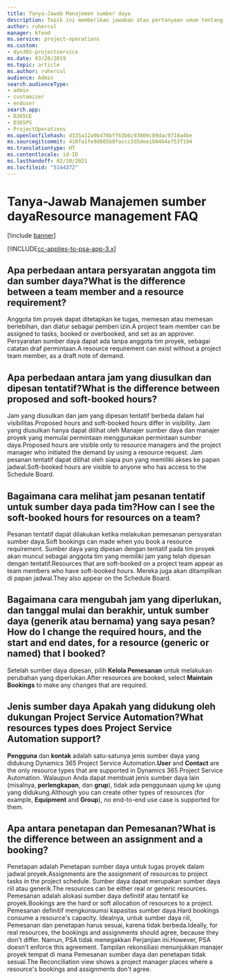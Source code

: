 ```yaml
---
title: Tanya-Jawab Manajemen sumber daya
description: Topik ini memberikan jawaban atas pertanyaan umum tentang manajemen sumber daya.
author: ruhercul
manager: kfend
ms.service: project-operations
ms.custom:
- dyn365-projectservice
ms.date: 03/28/2019
ms.topic: article
ms.author: ruhercul
audience: Admin
search.audienceType:
- admin
- customizer
- enduser
search.app:
- D365CE
- D365PS
- ProjectOperations
ms.openlocfilehash: d335a12a9b478bff63b6c93809c89dac9718a4be
ms.sourcegitcommit: 418fa1fe9d605b8faccc2d5dee1b04b4e753f194
ms.translationtype: HT
ms.contentlocale: id-ID
ms.lasthandoff: 02/10/2021
ms.locfileid: "5144372"
---
```

# <a name="resource-management-faq"></a><span data-ttu-id="8e315-103">Tanya-Jawab Manajemen sumber daya</span><span class="sxs-lookup"><span data-stu-id="8e315-103">Resource management FAQ</span></span>

[!include [banner](../includes/psa-now-project-operations.md)]

[!INCLUDE[cc-applies-to-psa-app-3.x](../includes/cc-applies-to-psa-app-3x.md)]

## <a name="what-is-the-difference-between-a-team-member-and-a-resource-requirement"></a><span data-ttu-id="8e315-104">Apa perbedaan antara persyaratan anggota tim dan sumber daya?</span><span class="sxs-lookup"><span data-stu-id="8e315-104">What is the difference between a team member and a resource requirement?</span></span>

<span data-ttu-id="8e315-105">Anggota tim proyek dapat ditetapkan ke tugas, memesan atau memesan berlebihan, dan diatur sebagai pemberi izin.</span><span class="sxs-lookup"><span data-stu-id="8e315-105">A project team member can be assigned to tasks, booked or overbooked, and set as an approver.</span></span> <span data-ttu-id="8e315-106">Persyaratan sumber daya dapat ada tanpa anggota tim proyek, sebagai catatan draf permintaan.</span><span class="sxs-lookup"><span data-stu-id="8e315-106">A resource requirement can exist without a project team member, as a draft note of demand.</span></span> 

## <a name="what-is-the-difference-between-proposed-and-soft-booked-hours"></a><span data-ttu-id="8e315-107">Apa perbedaan antara jam yang diusulkan dan dipesan tentatif?</span><span class="sxs-lookup"><span data-stu-id="8e315-107">What is the difference between proposed and soft-booked hours?</span></span>

<span data-ttu-id="8e315-108">Jam yang diusulkan dan jam yang dipesan tentatif berbeda dalam hal visibilitas.</span><span class="sxs-lookup"><span data-stu-id="8e315-108">Proposed hours and soft-booked hours differ in visibility.</span></span> <span data-ttu-id="8e315-109">Jam yang diusulkan hanya dapat dilihat oleh Manajer sumber daya dan manajer proyek yang memulai permintaan menggunakan permintaan sumber daya.</span><span class="sxs-lookup"><span data-stu-id="8e315-109">Proposed hours are visible only to resource managers and the project manager who initiated the demand by using a resource request.</span></span> <span data-ttu-id="8e315-110">Jam pesanan tentatif dapat dilihat oleh siapa pun yang memiliki akses ke papan jadwal.</span><span class="sxs-lookup"><span data-stu-id="8e315-110">Soft-booked hours are visible to anyone who has access to the Schedule Board.</span></span>

## <a name="how-can-i-see-the-soft-booked-hours-for-resources-on-a-team"></a><span data-ttu-id="8e315-111">Bagaimana cara melihat jam pesanan tentatif untuk sumber daya pada tim?</span><span class="sxs-lookup"><span data-stu-id="8e315-111">How can I see the soft-booked hours for resources on a team?</span></span>

<span data-ttu-id="8e315-112">Pesanan tentatif dapat dilakukan ketika melakukan pemesanan persyaratan sumber daya.</span><span class="sxs-lookup"><span data-stu-id="8e315-112">Soft bookings can made when you book a resource requirement.</span></span> <span data-ttu-id="8e315-113">Sumber daya yang dipesan dengan tentatif pada tim proyek akan muncul sebagai anggota tim yang memiliki jam yang telah dipesan dengan tentatif.</span><span class="sxs-lookup"><span data-stu-id="8e315-113">Resources that are soft-booked on a project team appear as team members who have soft-booked hours.</span></span> <span data-ttu-id="8e315-114">Mereka juga akan ditampilkan di papan jadwal.</span><span class="sxs-lookup"><span data-stu-id="8e315-114">They also appear on the Schedule Board.</span></span>

## <a name="how-do-i-change-the-required-hours-and-the-start-and-end-dates-for-a-resource-generic-or-named-that-i-booked"></a><span data-ttu-id="8e315-115">Bagaimana cara mengubah jam yang diperlukan, dan tanggal mulai dan berakhir, untuk sumber daya (generik atau bernama) yang saya pesan?</span><span class="sxs-lookup"><span data-stu-id="8e315-115">How do I change the required hours, and the start and end dates, for a resource (generic or named) that I booked?</span></span>

<span data-ttu-id="8e315-116">Setelah sumber daya dipesan, pilih **Kelola Pemesanan** untuk melakukan perubahan yang diperlukan.</span><span class="sxs-lookup"><span data-stu-id="8e315-116">After resources are booked, select **Maintain Bookings** to make any changes that are required.</span></span>

## <a name="what-resources-types-does-project-service-automation-support"></a><span data-ttu-id="8e315-117">Jenis sumber daya Apakah yang didukung oleh dukungan Project Service Automation?</span><span class="sxs-lookup"><span data-stu-id="8e315-117">What resources types does Project Service Automation support?</span></span>

<span data-ttu-id="8e315-118">**Pengguna** dan **kontak** adalah satu-satunya jenis sumber daya yang didukung Dynamics 365 Project Service Automation.</span><span class="sxs-lookup"><span data-stu-id="8e315-118">**User** and **Contact** are the only resource types that are supported in Dynamics 365 Project Service Automation.</span></span> <span data-ttu-id="8e315-119">Walaupun Anda dapat membuat jenis sumber daya lain (misalnya, **perlengkapan**, dan **grup**), tidak ada penggunaan ujung ke ujung yang didukung.</span><span class="sxs-lookup"><span data-stu-id="8e315-119">Although you can create other types of resources (for example, **Equipment** and **Group**), no end-to-end use case is supported for them.</span></span>

## <a name="what-is-the-difference-between-an-assignment-and-a-booking"></a><span data-ttu-id="8e315-120">Apa antara penetapan dan Pemesanan?</span><span class="sxs-lookup"><span data-stu-id="8e315-120">What is the difference between an assignment and a booking?</span></span>

<span data-ttu-id="8e315-121">Penetapan adalah Penetapan sumber daya untuk tugas proyek dalam jadwal proyek.</span><span class="sxs-lookup"><span data-stu-id="8e315-121">Assignments are the assignment of resources to project tasks in the project schedule.</span></span> <span data-ttu-id="8e315-122">Sumber daya dapat merupakan sumber daya riil atau generik.</span><span class="sxs-lookup"><span data-stu-id="8e315-122">The resources can be either real or generic resources.</span></span> <span data-ttu-id="8e315-123">Pemesanan adalah alokasi sumber daya definitif atau tentatif ke proyek.</span><span class="sxs-lookup"><span data-stu-id="8e315-123">Bookings are the hard or soft allocation of resources to a project.</span></span> <span data-ttu-id="8e315-124">Pemesanan definitif mengkonsumsi kapasitas sumber daya.</span><span class="sxs-lookup"><span data-stu-id="8e315-124">Hard bookings consume a resource's capacity.</span></span> <span data-ttu-id="8e315-125">Idealnya, untuk sumber daya riil, Pemesanan dan penetapan harus sesuai, karena tidak berbeda.</span><span class="sxs-lookup"><span data-stu-id="8e315-125">Ideally, for real resources, the bookings and assignments should agree, because they don't differ.</span></span> <span data-ttu-id="8e315-126">Namun, PSA tidak menegakkan Perjanjian ini.</span><span class="sxs-lookup"><span data-stu-id="8e315-126">However, PSA doesn't enforce this agreement.</span></span> <span data-ttu-id="8e315-127">Tampilan rekonsiliasi menunjukkan manajer proyek tempat di mana Pemesanan sumber daya dan penetapan tidak sesuai.</span><span class="sxs-lookup"><span data-stu-id="8e315-127">The Reconciliation view shows a project manager places where a resource's bookings and assignments don't agree.</span></span>
